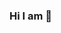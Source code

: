 ### Hi I am  👋

<!--
**otmaneelallaki/otmaneelallaki** is a ✨ _special_ ✨ repository because its `README.md` (this file) appears on your GitHub profile.



- 🔭 I’m currently studying in Faculty of Science of Montpellier
- 🌱 I’m currently learning Machine Learning and Data Analysis 
- 🧑‍💻 I love using Software as a solution for every Problem.
- 📫 How to reach me: otmane.allaki1@gmail.com 
- 🤓 Always learning new things
